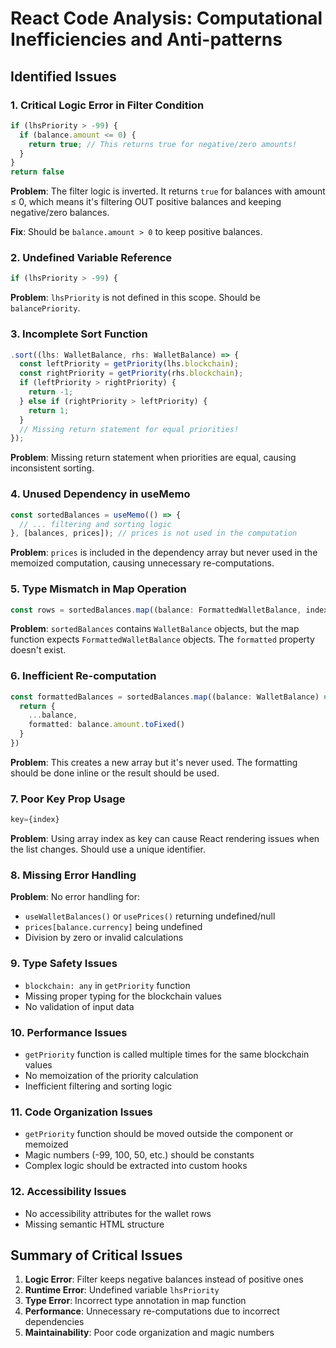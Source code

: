 # React Code Analysis: Computational Inefficiencies and Anti-patterns

## Identified Issues

### 1. **Critical Logic Error in Filter Condition**
```typescript
if (lhsPriority > -99) {
  if (balance.amount <= 0) {
    return true; // This returns true for negative/zero amounts!
  }
}
return false
```
**Problem**: The filter logic is inverted. It returns `true` for balances with amount ≤ 0, which means it's filtering OUT positive balances and keeping negative/zero balances.

**Fix**: Should be `balance.amount > 0` to keep positive balances.

### 2. **Undefined Variable Reference**
```typescript
if (lhsPriority > -99) {
```
**Problem**: `lhsPriority` is not defined in this scope. Should be `balancePriority`.

### 3. **Incomplete Sort Function**
```typescript
.sort((lhs: WalletBalance, rhs: WalletBalance) => {
  const leftPriority = getPriority(lhs.blockchain);
  const rightPriority = getPriority(rhs.blockchain);
  if (leftPriority > rightPriority) {
    return -1;
  } else if (rightPriority > leftPriority) {
    return 1;
  }
  // Missing return statement for equal priorities!
});
```
**Problem**: Missing return statement when priorities are equal, causing inconsistent sorting.

### 4. **Unused Dependency in useMemo**
```typescript
const sortedBalances = useMemo(() => {
  // ... filtering and sorting logic
}, [balances, prices]); // prices is not used in the computation
```
**Problem**: `prices` is included in the dependency array but never used in the memoized computation, causing unnecessary re-computations.

### 5. **Type Mismatch in Map Operation**
```typescript
const rows = sortedBalances.map((balance: FormattedWalletBalance, index: number) => {
```
**Problem**: `sortedBalances` contains `WalletBalance` objects, but the map function expects `FormattedWalletBalance` objects. The `formatted` property doesn't exist.

### 6. **Inefficient Re-computation**
```typescript
const formattedBalances = sortedBalances.map((balance: WalletBalance) => {
  return {
    ...balance,
    formatted: balance.amount.toFixed()
  }
})
```
**Problem**: This creates a new array but it's never used. The formatting should be done inline or the result should be used.

### 7. **Poor Key Prop Usage**
```typescript
key={index}
```
**Problem**: Using array index as key can cause React rendering issues when the list changes. Should use a unique identifier.

### 8. **Missing Error Handling**
**Problem**: No error handling for:
- `useWalletBalances()` or `usePrices()` returning undefined/null
- `prices[balance.currency]` being undefined
- Division by zero or invalid calculations

### 9. **Type Safety Issues**
- `blockchain: any` in `getPriority` function
- Missing proper typing for the blockchain values
- No validation of input data

### 10. **Performance Issues**
- `getPriority` function is called multiple times for the same blockchain values
- No memoization of the priority calculation
- Inefficient filtering and sorting logic

### 11. **Code Organization Issues**
- `getPriority` function should be moved outside the component or memoized
- Magic numbers (-99, 100, 50, etc.) should be constants
- Complex logic should be extracted into custom hooks

### 12. **Accessibility Issues**
- No accessibility attributes for the wallet rows
- Missing semantic HTML structure

## Summary of Critical Issues
1. **Logic Error**: Filter keeps negative balances instead of positive ones
2. **Runtime Error**: Undefined variable `lhsPriority`
3. **Type Error**: Incorrect type annotation in map function
4. **Performance**: Unnecessary re-computations due to incorrect dependencies
5. **Maintainability**: Poor code organization and magic numbers
